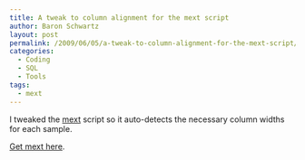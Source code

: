 ```yaml
---
title: A tweak to column alignment for the mext script
author: Baron Schwartz
layout: post
permalink: /2009/06/05/a-tweak-to-column-alignment-for-the-mext-script/
categories:
  - Coding
  - SQL
  - Tools
tags:
  - mext
---
```

I tweaked the [mext][1] script so it auto-detects the necessary column widths for each sample.

[Get mext here][2].</p>

 [1]: http://www.xaprb.com/blog/2009/04/11/formatting-mysqladmin-extended-status-nicely/
 [2]: http://www.xaprb.com/mext

